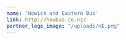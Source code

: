 ```yaml
---
name: 'Howick and Eastern Bus'
link: http://howbus.co.nz/
partner_logo_image: "/uploads/HE.png"
---
```

